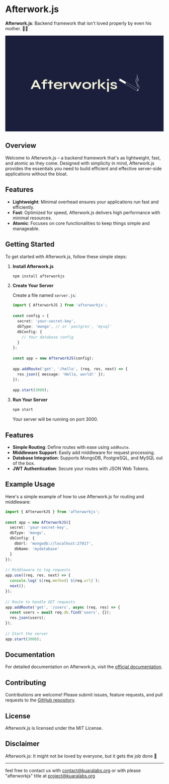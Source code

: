 # Afterwork.js

**Afterwork.js**: Backend framework that isn't loved properly by even his mother. 🚬🥃

![Afterworkjs Logo](images/Afterworkjs.svg)

## Overview

Welcome to Afterwork.js – a backend framework that's as lightweight, fast, and atomic as they come. Designed with simplicity in mind, Afterwork.js provides the essentials you need to build efficient and effective server-side applications without the bloat.

## Features

- **Lightweight**: Minimal overhead ensures your applications run fast and efficiently.
- **Fast**: Optimized for speed, Afterwork.js delivers high performance with minimal resources.
- **Atomic**: Focuses on core functionalities to keep things simple and manageable.

## Getting Started

To get started with Afterwork.js, follow these simple steps:

1. **Install Afterwork.js**

   ```bash
   npm install afterworkjs
   ```

2. **Create Your Server**

   Create a file named `server.js`:

   ```typescript
   import { AfterworkJS } from 'afterworkjs';

   const config = {
     secret: 'your-secret-key',
     dbType: 'mongo', // or 'postgres', 'mysql'
     dbConfig: {
       // Your database config
     }
   };

   const app = new AfterworkJS(config);

   app.addRoute('get', '/hello', (req, res, next) => {
     res.json({ message: 'Hello, world!' });
   });

   app.start(3000);
   ```

3. **Run Your Server**

   ```bash
   npm start
   ```

   Your server will be running on port 3000.

## Features

- **Simple Routing**: Define routes with ease using `addRoute`.
- **Middleware Support**: Easily add middleware for request processing.
- **Database Integration**: Supports MongoDB, PostgreSQL, and MySQL out of the box.
- **JWT Authentication**: Secure your routes with JSON Web Tokens.

## Example Usage

Here's a simple example of how to use Afterwork.js for routing and middleware:

```typescript
import { AfterworkJS } from 'afterworkjs';

const app = new AfterworkJS({
  secret: 'your-secret-key',
  dbType: 'mongo',
  dbConfig: {
    dbUrl: 'mongodb://localhost:27017',
    dbName: 'mydatabase'
  }
});

// Middleware to log requests
app.use((req, res, next) => {
  console.log(`${req.method} ${req.url}`);
  next();
});

// Route to handle GET requests
app.addRoute('get', '/users', async (req, res) => {
  const users = await req.db.find('users', {});
  res.json(users);
});

// Start the server
app.start(3000);
```

## Documentation

For detailed documentation on Afterwork.js, visit the [official documentation](#).

## Contributing

Contributions are welcome! Please submit issues, feature requests, and pull requests to the [GitHub repository](#).

## License

Afterwork.js is licensed under the MIT License.

## Disclaimer

Afterwork.js: It might not be loved by everyone, but it gets the job done 🚬

---

feel free to contact us with contact@kuaralabs.org or with please "afterworkjs" title at project@kuaralabs.org 

